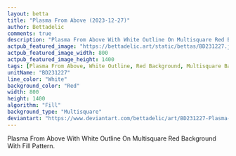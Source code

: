 ```yaml
---
layout: betta
title: "Plasma From Above (2023-12-27)"
author: Bettadelic
comments: true
description: "Plasma From Above With White Outline On Multisquare Red Background With Fill Pattern."
actpub_featured_image: "https://bettadelic.art/static/bettas/BD231227.jpg"
actpub_featured_image_width: 800
actpub_featured_image_height: 1400
tags: [Plasma From Above, White Outline, Red Background, Multisquare Background Pattern, Fill Pattern, December 2023]
unitName: "BD231227"
line_color: "White"
background_color: "Red"
width: 800
height: 1400
algorithm: "Fill"
background_type: "Multisquare"
deviantart: "https://www.deviantart.com/bettadelic/art/BD231227-Plasma-From-Above-2023-12-27-1005755274"
---
```


Plasma From Above With White Outline On Multisquare Red Background With Fill Pattern.

